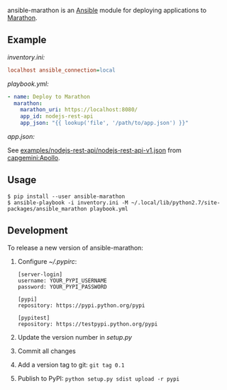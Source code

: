 ansible-marathon is an [Ansible][ansible] module for deploying
applications to [Marathon][marathon].

## Example

*inventory.ini:*

```ini
localhost ansible_connection=local
```

*playbook.yml:*

```yaml
- name: Deploy to Marathon
  marathon:
    marathon_uri: https://localhost:8080/
    app_id: nodejs-rest-api
    app_json: "{{ lookup('file', '/path/to/app.json') }}"
```

*app.json:*

See [examples/nodejs-rest-api/nodejs-rest-api-v1.json][app.json] from
[capgemini:Apollo][apollo].

## Usage

```
$ pip install --user ansible-marathon
$ ansible-playbook -i inventory.ini -M ~/.local/lib/python2.7/site-packages/ansible_marathon playbook.yml
```

## Development

To release a new version of ansible-marathon:

1. Configure *~/.pypirc*:

    ```
    [server-login]
    username: YOUR_PYPI_USERNAME
    password: YOUR_PYPI_PASSWORD

    [pypi]
    repository: https://pypi.python.org/pypi

    [pypitest]
    repository: https://testpypi.python.org/pypi
    ```

1. Update the version number in *setup.py*
1. Commit all changes
1. Add a version tag to git: `git tag 0.1`
1. Publish to PyPI: `python setup.py sdist upload -r pypi`

[ansible]: http://docs.ansible.com/ansible/index.html
[marathon]: http://mesosphere.github.io/marathon/
[app.json]: https://github.com/capgemini/Apollo/blob/master/examples/nodejs-rest-api/nodejs-rest-api-v1.json
[apollo]: https://github.com/capgemini/Apollo/
